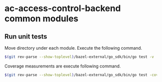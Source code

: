 # ac-access-control-backend common modules

## Run unit tests

Move directory under each module.
Execute the following command.

```bash
$(git rev-parse --show-toplevel)/bazel-external/go_sdk/bin/go test -v
```

Coverage measurements are execute following command.

```bash
$(git rev-parse --show-toplevel)/bazel-external/go_sdk/bin/go test -coverage
```
